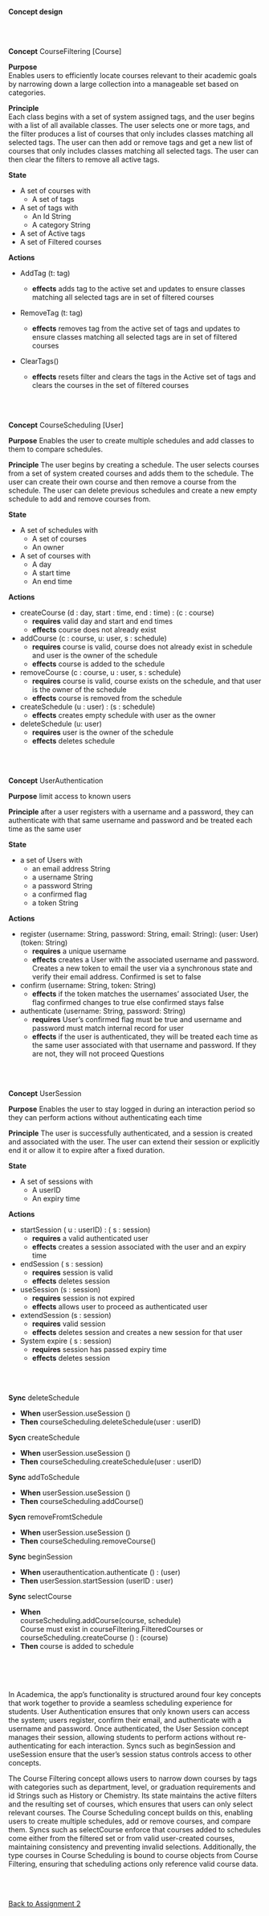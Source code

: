 **Concept design**

<br>
<br>

**Concept** CourseFiltering [Course]

**Purpose**\
Enables users to efficiently locate courses relevant to their academic goals by narrowing down a large collection into a manageable set based on categories.

**Principle**\
Each class begins with a set of system assigned tags, and the user begins with a list of all available classes. The user selects one or more tags, and the filter produces a list of courses that only includes classes matching all selected tags. The user can then add or remove tags and get a new list of courses that only includes classes matching all selected tags. The user can then clear the filters to remove all active tags.

**State**
  - A set of courses with
    - A set of tags
- A set of tags with
  - An Id String
  - A category String
- A set of Active tags
- A set of Filtered courses

**Actions**
  - AddTag (t: tag)
    - **effects** adds tag to the active set and updates to ensure classes matching all selected tags are in set of filtered courses

  - RemoveTag (t: tag)
    - **effects** removes tag from the active set of tags and updates to ensure classes matching all selected tags are in set of filtered courses
      
  - ClearTags()
    - **effects** resets filter and clears the tags in the Active set of tags and clears the courses in the set of filtered courses

<br>
<br>

**Concept** CourseScheduling [User]

**Purpose**
Enables the user to create multiple schedules and add classes to them to compare schedules.

**Principle**
The user begins by creating a schedule. The user selects courses from a set of system created courses and adds them to the schedule. The user can create their own course and then remove a course from the schedule. The user can delete previous schedules and create a new empty schedule to add and remove courses from.

**State**
  - A set of schedules with
    - A set of courses
    - An owner
  - A set of courses with
    - A day
    - A start time
    - An end time
      
**Actions**
  - createCourse (d : day, start : time, end : time) : (c : course)
    - **requires** valid day and start and end times
    - **effects** course does not already exist
- addCourse (c : course, u: user, s : schedule)
  - **requires** course is valid, course does not already exist in schedule and user is the owner of the schedule
  - **effects** course is added to the schedule
- removeCourse (c : course, u : user, s : schedule)
  - **requires** course is valid, course exists on the schedule, and that user is the owner of the schedule
  - **effects** course is removed from the schedule
- createSchedule (u : user) : (s : schedule)
  - **effects** creates empty schedule with user as the owner
- deleteSchedule (u: user)
  - **requires** user is the owner of the schedule
  - **effects** deletes schedule

<br>
<br>

**Concept** UserAuthentication

**Purpose** 
limit access to known users

**Principle** 
after a user registers with a username and a password, they can authenticate with that same username and password and be treated each time as the same user

**State**
  - a set of Users with
    - an email address String
    - a username String
    - a password String
    - a confirmed flag
    - a token String
      
**Actions**
  - register (username: String, password: String, email: String): (user: User) (token: String)
    - **requires** a unique username
    - **effects** creates a User with the associated username and password. Creates a new token to email the user via a synchronous state and verify their email address. Confirmed is set to false
  - confirm (username: String, token: String)
    - **effects** if the token matches the usernames’ associated User, the flag confirmed changes to true else confirmed stays false
  - authenticate (username: String, password: String)
    - **requires** User’s confirmed flag must be true and username and password must match internal record for user
    - **effects** if the user is authenticated, they will be treated each time as the same user associated with that username and password. If they are not, they will not proceed Questions

<br>
<br>

**Concept** UserSession

**Purpose**
Enables the user to stay logged in during an interaction period so they can perform actions without authenticating each time

**Principle**
The user is successfully authenticated, and a session is created and associated with the user. The user can extend their session or explicitly end it or allow it to expire after a fixed duration.

**State**
  - A set of sessions with
    - A userID
    - An expiry time

**Actions**
  - startSession ( u : userID) : ( s : session)
    - **requires** a valid authenticated user
    - **effects** creates a session associated with the user and an expiry time
  - endSession ( s : session)
    - **requires** session is valid
    - **effects** deletes session
  - useSession (s : session)
    - **requires** session is not expired
    - **effects** allows user to proceed as authenticated user
  - extendSession (s : session)
    - **requires** valid session
    - **effects** deletes session and creates a new session for that user
  - System expire ( s : session)
    - **requires** session has passed expiry time
    - **effects** deletes session

<br>
<br>

**Sync** deleteSchedule
  + **When** userSession.useSession ()
  + **Then** courseScheduling.deleteSchedule(user : userID)

**Sycn** createSchedule
  + **When** userSession.useSession ()
  + **Then** courseScheduling.createSchedule(user : userID)
  
**Sync** addToSchedule
  + **When** userSession.useSession ()
  + **Then** courseScheduling.addCourse()

**Sycn** removeFromtSchedule
  + **When** userSession.useSession ()
  + **Then** courseScheduling.removeCourse()

**Sync** beginSession
  + **When** userauthentication.authenticate () : (user)
  + **Then** userSession.startSession (userID : user)

**Sync** selectCourse
  + **When**\
  courseScheduling.addCourse(course, schedule)\
  Course must exist in courseFiltering.FilteredCourses or courseScheduling.createCourse () : (course)
  + **Then** course is added to schedule

<br>
<br>
<br>

In Academica, the app’s functionality is structured around four key concepts that work together to provide a seamless scheduling experience for students. User Authentication ensures that only known users can access the system; users register, confirm their email, and authenticate with a username and password. Once authenticated, the User Session concept manages their session, allowing students to perform actions without re-authenticating for each interaction. Syncs such as beginSession and useSession ensure that the user’s session status controls access to other concepts.

The Course Filtering concept allows users to narrow down courses by tags with categories such as department, level, or graduation requirements and id Strings such as History or Chemistry. Its state maintains the active filters and the resulting set of courses, which ensures that users can only select relevant courses. The Course Scheduling concept builds on this, enabling users to create multiple schedules, add or remove courses, and compare them. Syncs such as selectCourse enforce that courses added to schedules come either from the filtered set or from valid user-created courses, maintaining consistency and preventing invalid selections.
Additionally, the type courses in Course Scheduling is bound to course objects from Course Filtering, ensuring that scheduling actions only reference valid course data.

<br>
<br>


[Back to Assignment 2](Assignment2.md)
